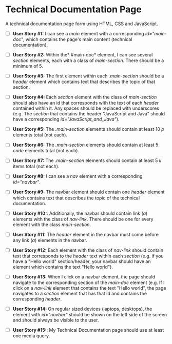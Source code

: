 # Technical Documentation Page

A technical documentation page form using HTML, CSS and JavaScript. 

- [ ] **User Story #1:** I can see a *main* element with a corresponding *id="main-doc"*, which contains the page's main content (technical documentation).

- [ ] **User Story #2:** Within the* #main-doc* element, I can see several *section* elements, each with a class of *main-section*. There should be a minimum of 5.

- [ ] **User Story #3:** The first element within each *.main-section* should be a *header* element which contains text that describes the topic of that section.

- [ ] **User Story #4:** Each *section* element with the class of *main-section* should also have an id that corresponds with the text of each *header* contained within it. Any spaces should be replaced with underscores (e.g. The *section* that contains the header "JavaScript and Java" should have a corresponding *id="JavaScript_and_Java"*).

- [ ] **User Story #5:** The *.main-section* elements should contain at least 10 *p* elements total (not each).

- [ ] **User Story #6:** The *.main-section* elements should contain at least 5 *code* elements total (not each).

- [ ] **User Story #7:** The *.main-section* elements should contain at least 5 *li* items total (not each).

- [ ] **User Story #8:** I can see a *nav* element with a corresponding *id="navbar"*.

- [ ] **User Story #9:** The navbar element should contain one *header* element which contains text that describes the topic of the technical documentation.

- [ ] **User Story #10:**: Additionally, the navbar should contain link (*a*) elements with the class of *nav-link*. There should be one for every element with the class *main-section*.

- [ ] **User Story #11:** The *header* element in the navbar must come before any link (*a*) elements in the navbar.

- [ ] **User Story #12:** Each element with the class of *nav-link* should contain text that corresponds to the *header* text within each *section* (e.g. if you have a "Hello world" section/header, your navbar should have an element which contains the text "Hello world").

- [ ] **User Story #13:** When I click on a navbar element, the page should navigate to the corresponding section of the *main-doc* element (e.g. If I click on a *nav-link* element that contains the text "Hello world", the page navigates to a *section* element that has that id and contains the corresponding *header*.

- [ ] **User Story #14:** On regular sized devices (laptops, desktops), the element with *id="navbar"* should be shown on the left side of the screen and should always be visible to the user.

- [ ] **User Story #15:**: My Technical Documentation page should use at least one media query.